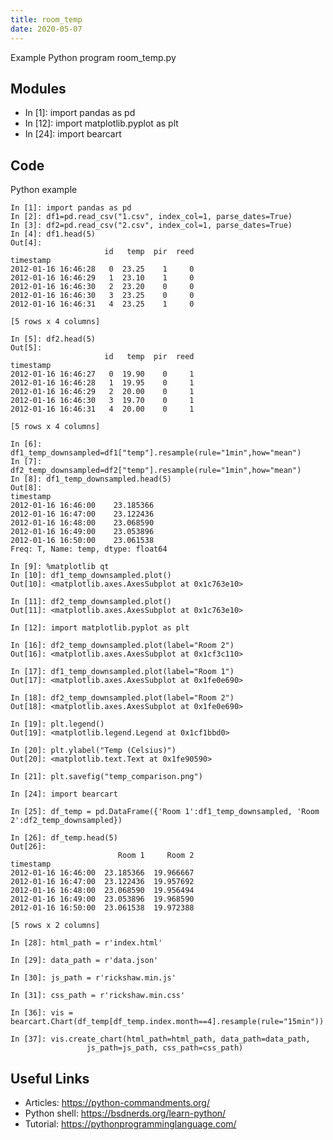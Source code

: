 ```yaml
---
title: room_temp
date: 2020-05-07
---
```

Example Python program room_temp.py

## Modules

* In [1]: import pandas as pd
* In [12]: import matplotlib.pyplot as plt
* In [24]: import bearcart

## Code

Python example

    In [1]: import pandas as pd
    In [2]: df1=pd.read_csv("1.csv", index_col=1, parse_dates=True)
    In [3]: df2=pd.read_csv("2.csv", index_col=1, parse_dates=True)
    In [4]: df1.head(5)
    Out[4]: 
                         id   temp  pir  reed
    timestamp                                
    2012-01-16 16:46:28   0  23.25    1     0
    2012-01-16 16:46:29   1  23.10    1     0
    2012-01-16 16:46:30   2  23.20    0     0
    2012-01-16 16:46:30   3  23.25    0     0
    2012-01-16 16:46:31   4  23.25    1     0
    
    [5 rows x 4 columns]
    
    In [5]: df2.head(5)
    Out[5]: 
                         id   temp  pir  reed
    timestamp                                
    2012-01-16 16:46:27   0  19.90    0     1
    2012-01-16 16:46:28   1  19.95    0     1
    2012-01-16 16:46:29   2  20.00    0     1
    2012-01-16 16:46:30   3  19.70    0     1
    2012-01-16 16:46:31   4  20.00    0     1
    
    [5 rows x 4 columns]
    
    In [6]: df1_temp_downsampled=df1["temp"].resample(rule="1min",how="mean")
    In [7]: df2_temp_downsampled=df2["temp"].resample(rule="1min",how="mean")
    In [8]: df1_temp_downsampled.head(5)
    Out[8]: 
    timestamp
    2012-01-16 16:46:00    23.185366
    2012-01-16 16:47:00    23.122436
    2012-01-16 16:48:00    23.068590
    2012-01-16 16:49:00    23.053896
    2012-01-16 16:50:00    23.061538
    Freq: T, Name: temp, dtype: float64
    
    In [9]: %matplotlib qt
    In [10]: df1_temp_downsampled.plot()
    Out[10]: <matplotlib.axes.AxesSubplot at 0x1c763e10>
    
    In [11]: df2_temp_downsampled.plot()
    Out[11]: <matplotlib.axes.AxesSubplot at 0x1c763e10>
    
    In [12]: import matplotlib.pyplot as plt
    
    In [16]: df2_temp_downsampled.plot(label="Room 2")
    Out[16]: <matplotlib.axes.AxesSubplot at 0x1cf3c110>
    
    In [17]: df1_temp_downsampled.plot(label="Room 1")
    Out[17]: <matplotlib.axes.AxesSubplot at 0x1fe0e690>
    
    In [18]: df2_temp_downsampled.plot(label="Room 2")
    Out[18]: <matplotlib.axes.AxesSubplot at 0x1fe0e690>
    
    In [19]: plt.legend()
    Out[19]: <matplotlib.legend.Legend at 0x1cf1bbd0>
    
    In [20]: plt.ylabel("Temp (Celsius)")
    Out[20]: <matplotlib.text.Text at 0x1fe90590>
    
    In [21]: plt.savefig("temp_comparison.png")
    
    In [24]: import bearcart
    
    In [25]: df_temp = pd.DataFrame({'Room 1':df1_temp_downsampled, 'Room 2':df2_temp_downsampled})
    
    In [26]: df_temp.head(5)
    Out[26]: 
                            Room 1     Room 2
    timestamp                                
    2012-01-16 16:46:00  23.185366  19.966667
    2012-01-16 16:47:00  23.122436  19.957692
    2012-01-16 16:48:00  23.068590  19.956494
    2012-01-16 16:49:00  23.053896  19.968590
    2012-01-16 16:50:00  23.061538  19.972388
    
    [5 rows x 2 columns]
    
    In [28]: html_path = r'index.html'
    
    In [29]: data_path = r'data.json'
    
    In [30]: js_path = r'rickshaw.min.js'
    
    In [31]: css_path = r'rickshaw.min.css'
    
    In [36]: vis = bearcart.Chart(df_temp[df_temp.index.month==4].resample(rule="15min"))
    
    In [37]: vis.create_chart(html_path=html_path, data_path=data_path,
                     js_path=js_path, css_path=css_path)
    

## Useful Links

- Articles: https://python-commandments.org/
- Python shell: https://bsdnerds.org/learn-python/
- Tutorial: https://pythonprogramminglanguage.com/
